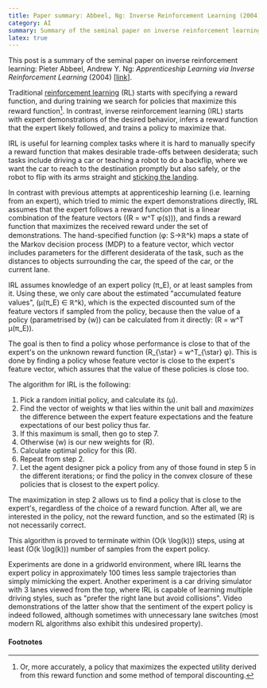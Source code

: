 ```yaml
---
title: Paper summary: Abbeel, Ng: Inverse Reinforcement Learning (2004)
category: AI
summary: Summary of the seminal paper on inverse reinforcement learning.
latex: true
---
```


This post is a summary of the seminal paper on inverse reinforcement learning: Pieter Abbeel, Andrew Y. Ng: _Apprenticeship Learning via Inverse Reinforcement Learning_ (2004) [[link](http://ai.stanford.edu/~pabbeel/irl/)].

Traditional [reinforcement learning](http://www0.cs.ucl.ac.uk/staff/D.Silver/web/Teaching.html) (RL) starts with specifying a reward function, and during training we search for policies that maximize this reward function[^1]. In contrast, inverse reinforcement learning (IRL) starts with expert demonstrations of the desired behavior, infers a reward function that the expert likely followed, and trains a policy to maximize that.

<!-- more -->

[^1]: Or, more accurately, a policy that maximizes the expected utility derived from this reward function and some method of temporal discounting.

IRL is useful for learning complex tasks where it is hard to manually specify a reward function that makes desirable trade-offs between desiderata; such tasks include driving a car or teaching a robot to do a backflip, where we want the car to reach to the destination promptly but also safely, or the robot to flip with its arms straight and [sticking the landing](https://youtu.be/xet3KDUfS_U?t=50).

In contrast with previous attempts at apprenticeship learning (i.e. learning from an expert), which tried to mimic the expert demonstrations directly, IRL assumes that the expert follows a reward function that is a linear combination of the feature vectors (\(R = w^T φ(s)\)), and finds a reward function that maximizes the received reward under the set of demonstrations. The hand-specified function \(φ: S→ℝ^k\) maps a state of the Markov decision process (MDP) to a feature vector, which vector includes parameters for the different desiderata of the task, such as the distances to objects surrounding the car, the speed of the car, or the current lane.

IRL assumes knowledge of an expert policy \(π_E\), or at least samples from it. Using these, we only care about the estimated "accumulated feature values", \(μ(π_E) ∈ ℝ^k\), which is the expected discounted sum of the feature vectors if sampled from the policy, because then the value of a policy (parametrised by \(w\)) can be calculated from it directly: \(R = w^T μ(π_E)\).

The goal is then to find a policy whose performance is close to that of the expert's on the unknown reward function \(R_{\star} = w^T_{\star} φ\). This is done by finding a policy whose feature vector is close to the expert's feature vector, which assures that the value of these policies is close too.

The algorithm for IRL is the following:
 1. Pick a random initial policy, and calculate its \(μ\).
 2. Find the vector of weights w that lies within the unit ball and _maximizes_ the difference between the expert feature expectations and the feature expectations of our best policy thus far.
 3. If this maximum is small, then go to step 7.
 4. Otherwise \(w\) is our new weights for \(R\).
 5. Calculate optimal policy for this \(R\).
 6. Repeat from step 2.
 7. Let the agent designer pick a policy from any of those found in step 5 in the different iterations; or find the policy in the convex closure of these policies that is closest to the expert policy.

The maximization in step 2 allows us to find a policy that is close to the expert's, regardless of the choice of a reward function. After all, we are interested in the policy, not the reward function, and so the estimated \(R\) is not necessarily correct.

This algorithm is proved to terminate within \(O(k \log(k))\) steps, using at least \(O(k \log(k))\) number of samples from the expert policy.

Experiments are done in a gridworld environment, where IRL learns the expert policy in approximately 100 times less sample trajectories than simply mimicking the expert. Another experiment is a car driving simulator with 3 lanes viewed from the top, where IRL is capable of learning multiple driving styles, such as "prefer the right lane but avoid collisions". Video demonstrations of the latter show that the sentiment of the expert policy is indeed followed, although sometimes with unnecessary lane switches (most modern RL algorithms also exhibit this undesired property).

#### Footnotes
